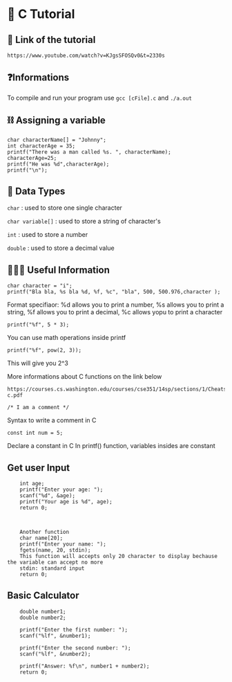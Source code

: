 # 💾 C Tutorial

## 🔗 Link of the tutorial

```
https://www.youtube.com/watch?v=KJgsSFOSQv0&t=2330s
```

## ❓Informations

To compile and run your program use `gcc [cFile].c` and `./a.out`

## ⛓️ Assigning a variable

```
char characterName[] = "Johnny";
int characterAge = 35;
printf("There was a man called %s. ", characterName);
characterAge=25;
printf("He was %d",characterAge);
printf("\n");
```

## 📡 Data Types

`char` : used to store one single character

`char variable[]` : used to store a string of character's

`int` : used to store a number

`double` : used to store a decimal value

## 👨🏻‍🏫 Useful Information

```
char character = "i";
printf("Bla bla, %s bla %d, %f, %c", "bla", 500, 500.976,character );
```

Format specifiaor: %d allows you to print a number, %s allows you to print a string, %f allows you to print a decimal,
%c allows yopu to print a character

```
printf("%f", 5 * 3);
```

You can use math operations inside printf

```
printf("%f", pow(2, 3));
```

This will give you 2^3

More informations about C functions on the link below

```
https://courses.cs.washington.edu/courses/cse351/14sp/sections/1/Cheatsheet-c.pdf
```

```
/* I am a comment */
```

Syntax to write a comment in C

```
const int num = 5;
```

Declare a constant in C
In printf() function, variables insides are constant

## Get user Input

```
    int age;
    printf("Enter your age: ");
    scanf("%d", &age);
    printf("Your age is %d", age);
    return 0;



    Another function
    char name[20];
    printf("Enter your name: ");
    fgets(name, 20, stdin);
    This function will accepts only 20 character to display bechause the variable can accept no more
    stdin: standard input
    return 0;
```

## Basic Calculator

```
    double number1;
    double number2;

    printf("Enter the first number: ");
    scanf("%lf", &number1);

    printf("Enter the second number: ");
    scanf("%lf", &number2);

    printf("Answer: %f\n", number1 + number2);
    return 0;
```

